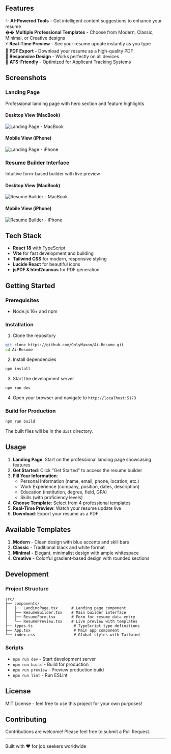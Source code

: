 
## Features

✨ **AI-Powered Tools** - Get intelligent content suggestions to enhance your resume  
�� **Multiple Professional Templates** - Choose from Modern, Classic, Minimal, or Creative designs  
⚡ **Real-Time Preview** - See your resume update instantly as you type  
📄 **PDF Export** - Download your resume as a high-quality PDF  
📱 **Responsive Design** - Works perfectly on all devices  
🎯 **ATS-Friendly** - Optimized for Applicant Tracking Systems

## Screenshots

### Landing Page
Professional landing page with hero section and feature highlights

#### Desktop View (MacBook)
![Landing Page - MacBook](https://github.com/user-attachments/assets/db4bfc6e-705d-4c45-836d-ad526d1bf182)

#### Mobile View (iPhone)
![Landing Page - iPhone](https://github.com/user-attachments/assets/51bcfe71-3705-4d04-9915-46d5d3dc3f68)

### Resume Builder Interface
Intuitive form-based builder with live preview

#### Desktop View (MacBook)
![Resume Builder - MacBook](https://github.com/user-attachments/assets/07733b12-d69d-4592-a8bd-16e3c2cbf1c9)

#### Mobile View (iPhone)
![Resume Builder - iPhone](https://github.com/user-attachments/assets/96b92b3c-115f-468a-8709-050376d8a9dd)

## Tech Stack

- **React 18** with TypeScript
- **Vite** for fast development and building
- **Tailwind CSS** for modern, responsive styling
- **Lucide React** for beautiful icons
- **jsPDF & html2canvas** for PDF generation

## Getting Started

### Prerequisites

- Node.js 16+ and npm

### Installation

1. Clone the repository
```bash
git clone https://github.com/OnlyMaxon/Ai-Resume.git
cd Ai-Resume
```

2. Install dependencies
```bash
npm install
```

3. Start the development server
```bash
npm run dev
```

4. Open your browser and navigate to `http://localhost:5173`

### Build for Production

```bash
npm run build
```

The built files will be in the `dist` directory.

## Usage

1. **Landing Page**: Start on the professional landing page showcasing features
2. **Get Started**: Click "Get Started" to access the resume builder
3. **Fill Your Information**: 
   - Personal Information (name, email, phone, location, etc.)
   - Work Experience (company, position, dates, description)
   - Education (institution, degree, field, GPA)
   - Skills (with proficiency levels)
4. **Choose Template**: Select from 4 professional templates
5. **Real-Time Preview**: Watch your resume update live
6. **Download**: Export your resume as a PDF

## Available Templates

1. **Modern** - Clean design with blue accents and skill bars
2. **Classic** - Traditional black and white format
3. **Minimal** - Elegant, minimalist design with ample whitespace
4. **Creative** - Colorful gradient-based design with rounded sections

## Development

### Project Structure

```
src/
├── components/
│   ├── LandingPage.tsx      # Landing page component
│   ├── ResumeBuilder.tsx    # Main builder interface
│   ├── ResumeForm.tsx       # Form for resume data entry
│   └── ResumePreview.tsx    # Live preview with templates
├── types.ts                  # TypeScript type definitions
├── App.tsx                   # Main app component
└── index.css                 # Global styles with Tailwind
```

### Scripts

- `npm run dev` - Start development server
- `npm run build` - Build for production
- `npm run preview` - Preview production build
- `npm run lint` - Run ESLint

## License

MIT License - feel free to use this project for your own purposes!

## Contributing

Contributions are welcome! Please feel free to submit a Pull Request.

---

Built with ❤️ for job seekers worldwide
